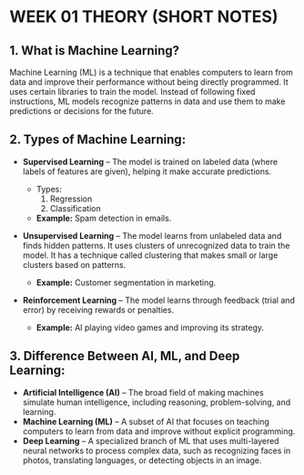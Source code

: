 # WEEK 01 THEORY (SHORT NOTES)

## 1. What is Machine Learning?
Machine Learning (ML) is a technique that enables computers to learn from data and improve their performance without being directly programmed. It uses certain libraries to train the model. Instead of following fixed instructions, ML models recognize patterns in data and use them to make predictions or decisions for the future.

## 2. Types of Machine Learning:
- **Supervised Learning** – The model is trained on labeled data (where labels of features are given), helping it make accurate predictions.  
  - Types:  
    1. Regression  
    2. Classification  
  - **Example:** Spam detection in emails.

- **Unsupervised Learning** – The model learns from unlabeled data and finds hidden patterns. It uses clusters of unrecognized data to train the model. It has a technique called clustering that makes small or large clusters based on patterns.  
  - **Example:** Customer segmentation in marketing.

- **Reinforcement Learning** – The model learns through feedback (trial and error) by receiving rewards or penalties.  
  - **Example:** AI playing video games and improving its strategy.

## 3. Difference Between AI, ML, and Deep Learning:
- **Artificial Intelligence (AI)** – The broad field of making machines simulate human intelligence, including reasoning, problem-solving, and learning.
- **Machine Learning (ML)** – A subset of AI that focuses on teaching computers to learn from data and improve without explicit programming.
- **Deep Learning** – A specialized branch of ML that uses multi-layered neural networks to process complex data, such as recognizing faces in photos, translating languages, or detecting objects in an image.